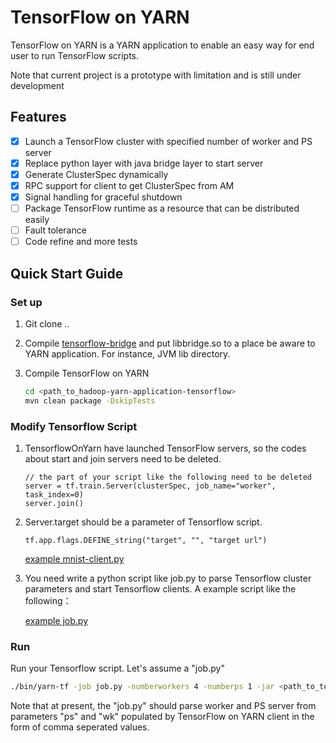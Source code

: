 TensorFlow on YARN
======================
TensorFlow on YARN is a YARN application to enable an easy way for end user to run TensorFlow scripts.

Note that current project is a prototype with limitation and is still under development

## Features
- [x] Launch a TensorFlow cluster with specified number of worker and PS server
- [x] Replace python layer with java bridge layer to start server
- [x] Generate ClusterSpec dynamically
- [x] RPC support for client to get ClusterSpec from AM
- [x] Signal handling for graceful shutdown
- [ ] Package TensorFlow runtime as a resource that can be distributed easily
- [ ] Fault tolerance
- [ ] Code refine and more tests

## Quick Start Guide 
### Set up
1. Git clone ..
2. Compile [tensorflow-bridge](../tensorflow-bridge/README.md) and put libbridge.so to a place be aware to YARN application. For instance, JVM lib directory.
3. Compile TensorFlow on YARN

   ```sh
   cd <path_to_hadoop-yarn-application-tensorflow>
   mvn clean package -DskipTests
   ```

### Modify Tensorflow Script

1. TensorflowOnYarn have launched TensorFlow servers, so the  codes about start and join servers need to be deleted.     
         
    ```
    // the part of your script like the following need to be deleted                       
    server = tf.train.Server(clusterSpec, job_name="worker", task_index=0)      
    server.join()                   
    ```

2. Server.target should be a parameter of Tensorflow script.        
    
    ```
    tf.app.flags.DEFINE_string("target", "", "target url")
    ```
    [example mnist-client.py](https://github.com/Gnillor/HDL/blob/tensorflow-doc/hadoop-deeplearning-project/YARN-TensorFlow/hadoop-yarn-applications-tensorflow/samples/between-graph/mnist-client.py)

3. You need write a python script like job.py to parse Tensorflow cluster parameters and start Tensorflow clients. A example script like the following：

   [example job.py](https://github.com/Gnillor/HDL/blob/tensorflow-doc/hadoop-deeplearning-project/YARN-TensorFlow/hadoop-yarn-applications-tensorflow/samples/between-graph/job.py)

### Run  
Run your Tensorflow script. Let's assume a "job.py"

   ```sh
   ./bin/yarn-tf -job job.py -numberworkers 4 -numberps 1 -jar <path_to_tensorflow-on-yarn-with-dependency_jar>
   ```
   
   Note that at present, the "job.py" should parse worker and PS server from parameters "ps" and "wk" populated by TensorFlow on YARN client in the form of comma seperated values.

